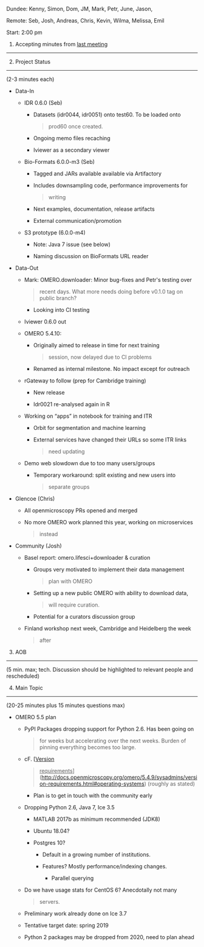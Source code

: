 Dundee: Kenny, Simon, Dom, JM, Mark, Petr, June, Jason,

Remote: Seb, Josh, Andreas, Chris, Kevin, Wilma, Melissa, Emil

Start: 2:00 pm

1. Accepting minutes from [<u>last meeting</u>](https://drive.google.com/open?id=1TndXeC3wQSZVEaB5ZGpEAaPRl1QAufSI)
-------------------------------------------------------------------------------------------------------------------

2. Project Status
-----------------

(2-3 minutes each)

-   Data-In

    -   IDR 0.6.0 (Seb)

        -   Datasets (idr0044, idr0051) onto test60. To be loaded onto
            > prod60 once created.

        -   Ongoing memo files recaching

        -   Iviewer as a secondary viewer

    -   Bio-Formats 6.0.0-m3 (Seb)

        -   Tagged and JARs available available via Artifactory

        -   Includes downsampling code, performance improvements for
            > writing

        -   Next examples, documentation, release artifacts

        -   External communication/promotion

    -   S3 prototype (6.0.0-m4)

        -   Note: Java 7 issue (see below)

        -   Naming discussion on BioFormats URL reader

-   Data-Out

    -   Mark: OMERO.downloader: Minor bug-fixes and Petr's testing over
        > recent days. What more needs doing before v0.1.0 tag on public
        > branch?

        -   Looking into CI testing

    -   Iviewer 0.6.0 out

    -   OMERO 5.4.10:

        -   Originally aimed to release in time for next training
            > session, now delayed due to CI problems

        -   Renamed as internal milestone. No impact except for outreach

    -   rGateway to follow (prep for Cambridge training)

        -   New release

        -   Idr0021 re-analysed again in R

    -   Working on “apps” in notebook for training and ITR

        -   Orbit for segmentation and machine learning

        -   External services have changed their URLs so some ITR links
            > need updating

    -   Demo web slowdown due to too many users/groups

        -   Temporary workaround: split existing and new users into
            > separate groups

-   Glencoe (Chris)

    -   All openmicroscopy PRs opened and merged

    -   No more OMERO work planned this year, working on microservices
        > instead

-   Community (Josh)

    -   Basel report: omero.lifesci+downloader & curation

        -   Groups very motivated to implement their data management
            > plan with OMERO

        -   Setting up a new public OMERO with ability to download data,
            > will require curation.

        -   Potential for a curators discussion group

    -   Finland workshop next week, Cambridge and Heidelberg the week
        > after

3. AOB
------

(5 min. max; tech. Discussion should be highlighted to relevant people
and rescheduled)

4. Main Topic
-------------

(20-25 minutes plus 15 minutes questions max)

-   OMERO 5.5 plan

    -   PyPI Packages dropping support for Python 2.6. Has been going on
        > for weeks but accelerating over the next weeks. Burden of
        > pinning everything becomes too large.

    -   cF. [<u>Version
        > requirements</u>](http://docs.openmicroscopy.org/omero/5.4.9/sysadmins/version-requirements.html#operating-systems)
        > (roughly as stated)

        -   Plan is to get in touch with the community early

    -   Dropping Python 2.6, Java 7, Ice 3.5

        -   MATLAB 2017b as minimum recommended (JDK8)

        -   Ubuntu 18.04?

        -   Postgres 10?

            -   Default in a growing number of institutions.

            -   Features? Mostly performance/indexing changes.

                -   Parallel querying

    -   Do we have usage stats for CentOS 6? Anecdotally not many
        > servers.

    -   Preliminary work already done on Ice 3.7

    -   Tentative target date: spring 2019

    -   Python 2 packages may be dropped from 2020, need to plan ahead
